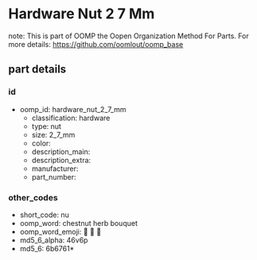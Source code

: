# Hardware Nut 2 7 Mm  

note: This is part of OOMP the Oopen Organization Method For Parts. For more details: https://github.com/oomlout/oomp_base

##  part details





### id
* oomp_id: hardware_nut_2_7_mm
  * classification: hardware
  * type: nut
  * size: 2_7_mm
  * color: 
  * description_main: 
  * description_extra: 
  * manufacturer: 
  * part_number: 

### other_codes
* short_code: nu
* oomp_word: chestnut herb bouquet
* oomp_word_emoji: :chestnut: :herb: :bouquet:
* md5_6_alpha: 46v6p
* md5_6: 6b6761* 